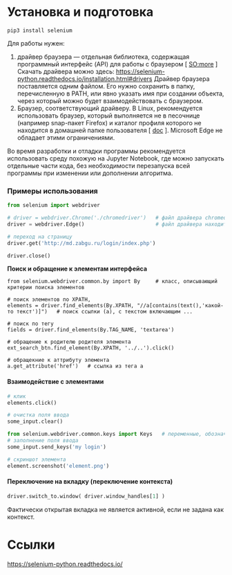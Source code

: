 # Установка и подготовка
`pip3 install selenium`

Для работы нужен:
1. драйвер браузера — отдельная библиотека, содержащая программный интерфейс (API) для работы с браузером [ [SO:more](https://stackoverflow.com/questions/54459701/what-is-selenium-and-what-is-webdriver) ]
Скачать драйвера можно здесь:
https://selenium-python.readthedocs.io/installation.html#drivers
Драйвер браузера поставляется одним файлом. Его нужно сохранить в папку, перечисленную в PATH, или явно указать имя при создании объекта, через который можно будет взаимодействовать с браузером.
2. Браузер, соответствующий драйверу.
В Linux, рекомендуется использовать браузер, который выполняется не в песочнице (например snap-пакет Firefox) и каталог профиля которого не находится в домашней папке пользователя [ [doc](https://github.com/mozilla/geckodriver/releases/tag/v0.31.0) ]. Microsoft Edge не обладает этими ограничениями. 

Во время разработки и отладки программы рекомендуется использовать среду похожую на Jupyter Notebook, где можно запускать отдельные части кода, без необходимости перезапуска всей программы при изменении или дополнении алгоритма. 


### Примеры использования
```python
from selenium import webdriver

# driver = webdriver.Chrome('./chromedriver')   # файл драйвера chromedriver находится в текущей папке
driver = webdriver.Edge()                       # файл драйвера находится в текущей папке

# переход на страницу
driver.get('http://md.zabgu.ru/login/index.php')

driver.close()
```

**Поиск и обращение к элементам интерфейса**
```pyhton
from selenium.webdriver.common.by import By     # класс, описывающий критерии поиска элементов

# поиск элементов по XPATH, 
elements = driver.find_elements(By.XPATH, "//a[contains(text(),'какой-то текст')]")   # поиск ссылки (a), с текстом включающим ...

# поиск по тегу
fields = driver.find_elements(By.TAG_NAME, 'textarea')

# обращение к родителю родителя элемента
ext_search_btn.find_element(By.XPATH, '../..').click()

# обращекние к аттрибуту элемента
a.get_attribute('href')   # ссылка из тега a
```



#### Взаимодействие с элементами
```python
# клик
elements.click()

# очистка поля ввода
some_input.clear()

from selenium.webdriver.common.keys import Keys   # переменные, обозначающие клавиши
# заполнение поля ввода
some_input.send_keys('my login')

# скриншот элемента
element.screenshot('element.png')
```

#### Переключение на вкладку (переключение контекста)
```python
driver.switch_to.window( driver.window_handles[1] )
```
Фактически открытая вкладка не является активной, если не задана как контекст.


# Ссылки
https://selenium-python.readthedocs.io/
